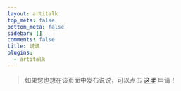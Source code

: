```yaml
---
layout: artitalk
top_meta: false
bottom_meta: false
sidebar: []
comments: false
title: 说说
plugins:
  - artitalk
---
```

> 如果您也想在该页面中发布说说，可以点击 [这里](https://dusays.com/says/) 申请！